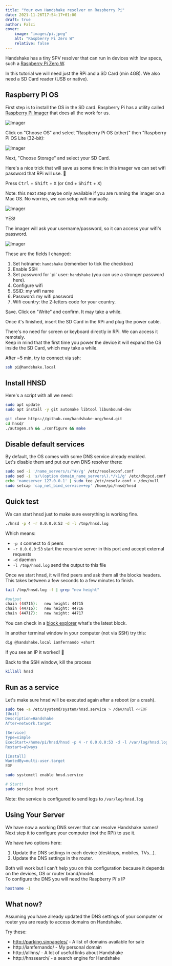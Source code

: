 ```yaml
---
title: "Your own Handshake resolver on Raspberry Pi"
date: 2021-11-26T17:54:17+01:00
draft: true
author: Falci
cover:
    image: "images/pi.jpeg"
    alt: "Raspberry Pi Zero W"
    relative: false
---
```



Handshake has a tiny SPV resolver that can run in devices with low specs, such a [Raspberry Pi Zero W](https://www.raspberrypi.com/products/raspberry-pi-zero/).


In this tutorial we will need just the RPi and a SD Card (min 4GB). We also need a SD Card reader (USB or native).

## Raspberry Pi OS

First step is to install the OS in the SD card. Raspberry Pi has a utility called [Raspberry Pi Imager](https://www.raspberrypi.com/software/) that does all the work for us.

![Imager](images/imager1.png)

Click on "Choose OS" and select "Raspberry Pi OS (other)" then "Raspberry Pi OS Lite (32-bit):

![Imager](images/imager2.png)

Next, "Choose Storage" and select your SD Card.

Here's a nice trick that will save us some time: in this imager we can set wifi password that RPi will use. 🤯

Press <kbd>Ctrl</kbd> + <kbd>Shift</kbd> + <kbd>X</kbd> (or <kbd>Cmd</kbd> + <kbd>Shift</kbd> + <kbd>X</kbd>)

Note: this next step maybe only available if you are running the imager on a Mac OS. No worries, we can setup wifi manually.

![Imager](images/imager3.png)

YES!

The imager will ask your username/password, so it can access your wifi's password.

![Imager](images/imager4.png)

These are the fields I changed:
1. Set hotname: `handshake` (remember to tick the checkbox)
2. Enable SSH
3. Set password for 'pi' user: `handshake` (you can use a stronger password here).
4. Configure wifi
5. SSID: my wifi name
6. Password: my wifi password
7. Wifi country: the 2-letters code for your country.

Save. Click on "Write" and confirm. It may take a while.

Once it's finished, insert the SD Card in the RPi and plug the power cable.

There's no need for screen or keyboard directly in RPi. We can access it remotely.  
Keep in mind that the first time you power the device it will expand the OS inside the SD Card, which may take a while.

After ~5 min, try to connect via ssh:

```sh
ssh pi@handshake.local
```

## Install HNSD

Here's a script with all we need:
```sh
sudo apt update
sudo apt install -y git automake libtool libunbound-dev

git clone https://github.com/handshake-org/hnsd.git
cd hnsd/
./autogen.sh && ./configure && make
```

## Disable default services

By default, the OS comes with some DNS service already enabled.  
Let's disable them and put our own DNS resolver there:

```sh
sudo sed -i '/name_servers/s/^#//g' /etc/resolvconf.conf
sudo sed -i 's/\(option domain_name_servers\).*/\1/g' /etc/dhcpcd.conf
echo 'nameserver 127.0.0.1' | sudo tee /etc/resolv.conf > /dev/null
sudo setcap 'cap_net_bind_service=+ep' /home/pi/hnsd/hnsd
```

## Quick test

We can start hnsd just to make sure everything is working fine.

```sh
./hnsd -p 4 -r 0.0.0.0:53 -d -l /tmp/hnsd.log
```

Which means:
* `-p 4` connect to 4 peers
* `-r 0.0.0.0:53` start the recursive server in this port and accept external requests
* `-d` daemon
* `-l /tmp/hnsd.log` send the output to this file

Once we start hnsd, it will find peers and ask them all the blocks headers.  
This takes between a few seconds to a few minutes to finish.

```sh
tail /tmp/hnsd.log -f | grep "new height"

#output
chain (44715):   new height: 44715
chain (44716):   new height: 44716
chain (44717):   new height: 44717
```

You can check in a [block explorer](https://hnsnetwork.com/) what's the latest block. 

In another terminal window in your computer (not via SSH) try this:
```sh
dig @handshake.local iamfernando +short
```

If you see an IP it worked! 🎉

Back to the SSH window, kill the process
```sh
killall hnsd
```

## Run as a service

Let's make sure hnsd will be executed again after a reboot (or a crash).

```sh
sudo tee -a /etc/systemd/system/hnsd.service > /dev/null <<EOF
[Unit]
Description=Handshake
After=network.target

[Service]
Type=simple
ExecStart=/home/pi/hnsd/hnsd -p 4 -r 0.0.0.0:53 -d -l /var/log/hnsd.log
Restart=always

[Install]
WantedBy=multi-user.target
EOF

sudo systemctl enable hnsd.service

# Start!
sudo service hnsd start
```

Note: the service is configured to send logs to `/var/log/hnsd.log`

## Using Your Server

We have now a working DNS server that can resolve Handshake names!  
Next step it to configure your computer (not the RPi) to use it.

We have two options here:
1. Update the DNS settings in each device (desktops, mobiles, TVs...).
2. Update the DNS settings in the router.

Both will work but I can't help you on this configuration because it depends on the devices, OS or router brand/model.  
To configure the DNS you will need the Raspberry Pi's IP

```sh
hostname -I
```

## What now?

Assuming you have already updated the DNS settings of your computer or router you are ready to access domains on Handshake.

Try these:
* http://parking.sinpapeles/ - A list of domains available for sale
* http://iamfernando/ - My personal domain
* http://allhns/ - A lot of useful links about Handshake
* http://hnssearch/ - a search engine for Handshake